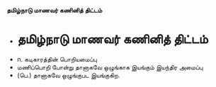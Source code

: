 **தமிழ்நாடு மாணவர் கணினித் திட்டம்**
- # தமிழ்நாடு மாணவர் கணினித் திட்டம்
- n. கடிகாரத்தின் பொறியமைப்பு
- மணிப்பொறி போன்று தானாகவே ஒழுங்காக இயங்கும் இயந்திர அமைப்பு
- (பெ.) தானாகவே ஒழுங்குபட இயங்குகிற.

